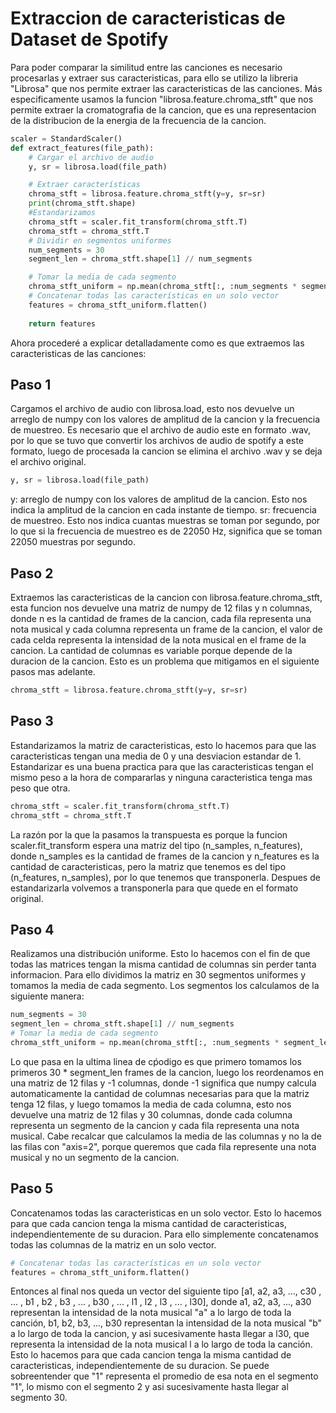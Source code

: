 # Extraccion de caracteristicas de Dataset de Spotify
Para poder comparar la similitud entre las canciones es necesario procesarlas y extraer sus caracteristicas, para ello se utilizo la libreria  "Librosa" que nos permite extraer las caracteristicas de las canciones. Más especificamente usamos la funcion "librosa.feature.chroma_stft" que nos permite extraer la cromatografia de la cancion, que es una representacion de la distribucion de la energia de la frecuencia de la cancion.
``` python
scaler = StandardScaler()
def extract_features(file_path):
    # Cargar el archivo de audio
    y, sr = librosa.load(file_path)

    # Extraer características
    chroma_stft = librosa.feature.chroma_stft(y=y, sr=sr)
    print(chroma_stft.shape)
    #Estandarizamos
    chroma_stft = scaler.fit_transform(chroma_stft.T)
    chroma_stft = chroma_stft.T
    # Dividir en segmentos uniformes
    num_segments = 30
    segment_len = chroma_stft.shape[1] // num_segments

    # Tomar la media de cada segmento
    chroma_stft_uniform = np.mean(chroma_stft[:, :num_segments * segment_len].reshape(12, -1, segment_len), axis=2)
    # Concatenar todas las características en un solo vector
    features = chroma_stft_uniform.flatten()
    
    return features
```
Ahora procederé a explicar detalladamente como es que extraemos las caracteristicas de las canciones:
## Paso 1
Cargamos el archivo de audio con librosa.load, esto nos devuelve un arreglo de numpy con los valores de amplitud de la cancion y la frecuencia de muestreo. Es necesario que el archivo de audio este en formato .wav, por lo que se tuvo que convertir los archivos de audio de spotify a este formato, luego de procesada la cancion se elimina el archivo .wav y se deja el archivo original.

``` python
y, sr = librosa.load(file_path)
```

y: arreglo de numpy con los valores de amplitud de la cancion. Esto nos indica la amplitud de la cancion en cada instante de tiempo.
sr: frecuencia de muestreo. Esto nos indica cuantas muestras se toman por segundo, por lo que si la frecuencia de muestreo es de 22050 Hz, significa que se toman 22050 muestras por segundo.
## Paso 2
Extraemos las caracteristicas de la cancion con librosa.feature.chroma_stft, esta funcion nos devuelve una matriz de numpy de 12 filas y n columnas, donde n es la cantidad de frames de la cancion, cada fila representa una nota musical y cada columna representa un frame de la cancion, el valor de cada celda representa la intensidad de la nota musical en el frame de la cancion. La cantidad de columnas es variable porque depende de la duracion de la cancion. Esto es un problema que mitigamos en el siguiente pasos mas adelante.
``` python
chroma_stft = librosa.feature.chroma_stft(y=y, sr=sr)
```
## Paso 3
Estandarizamos la matriz de caracteristicas, esto lo hacemos para que las caracteristicas tengan una media de 0 y una desviacion estandar de 1. Estandarizar es una buena practica para que las caracteristicas tengan el mismo peso a la hora de compararlas y ninguna caracteristica tenga mas peso que otra.
``` python
chroma_stft = scaler.fit_transform(chroma_stft.T)
chroma_stft = chroma_stft.T
```
La razón por la que la pasamos la transpuesta es porque la funcion scaler.fit_transform espera una matriz del tipo (n_samples, n_features), donde n_samples es la cantidad de frames de la cancion y n_features es la cantidad de caracteristicas, pero la matriz que tenemos es del tipo (n_features, n_samples), por lo que tenemos que transponerla.
Despues de estandarizarla volvemos a transponerla para que quede en el formato original.

## Paso 4
Realizamos una distribución uniforme. Esto lo hacemos con el fin de que todas las matrices tengan la misma cantidad de columnas sin perder tanta informacion. Para ello dividimos la matriz en 30 segmentos uniformes y tomamos la media de cada segmento. Los segmentos los calculamos de la siguiente manera:
``` python
num_segments = 30
segment_len = chroma_stft.shape[1] // num_segments
# Tomar la media de cada segmento
chroma_stft_uniform = np.mean(chroma_stft[:, :num_segments * segment_len].reshape(12, -1, segment_len), axis=2)
```
Lo que pasa en la ultima linea de cṕodigo es que primero tomamos los primeros 30 * segment_len frames de la cancion, luego los reordenamos en una matriz de 12 filas y -1 columnas, donde -1 significa que numpy calcula automaticamente la cantidad de columnas necesarias para que la matriz tenga 12 filas, y luego tomamos la media de cada columna, esto nos devuelve una matriz de 12 filas y 30 columnas, donde cada columna representa un segmento de la cancion y cada fila representa una nota musical. Cabe recalcar que calculamos la media de las columnas y no la de las filas con "axis=2", porque queremos que cada fila represente una nota musical y no un segmento de la cancion.

## Paso 5
Concatenamos todas las caracteristicas en un solo vector. Esto lo hacemos para que cada cancion tenga la misma cantidad de caracteristicas, independientemente de su duracion. Para ello simplemente concatenamos todas las columnas de la matriz en un solo vector.
``` python
# Concatenar todas las características en un solo vector
features = chroma_stft_uniform.flatten()
```
Entonces al final nos queda un vector del siguiente tipo [a1, a2, a3, ..., c30 , ... , b1 , b2 , b3 , ... , b30 , ... , l1 , l2 , l3 , ... , l30], donde a1, a2, a3, ..., a30 representan la intensidad de la nota musical "a" a lo largo de toda la canción, b1, b2, b3, ..., b30 representan la intensidad de la nota musical "b" a lo largo de toda la cancion, y asi sucesivamente hasta llegar a l30, que representa la intensidad de la nota musical l a lo largo de toda la canción. Esto lo hacemos para que cada cancion tenga la misma cantidad de caracteristicas, independientemente de su duracion. Se puede sobreentender que "1" representa el promedio de esa nota en el segmento "1", lo mismo con el segmento 2  y asi sucesivamente hasta llegar al segmento 30.